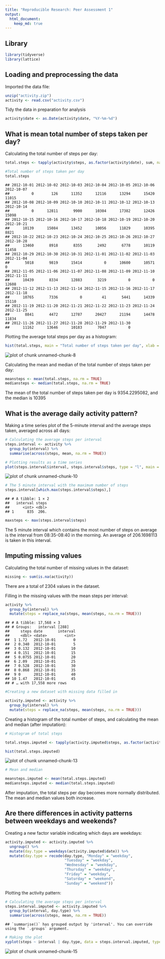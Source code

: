 ```yaml
---
title: "Reproducible Research: Peer Assessment 1"
output: 
  html_document:
    keep_md: true
---
```



## Library


```r
library(tidyverse)
library(lattice)
```


## Loading and preprocessing the data

Imported the data file:


```r
unzip("activity.zip")
activity <- read.csv("activity.csv")
```

Tidy the data in preparation for analysis


```r
activity$date <- as.Date(activity$date, "%Y-%m-%d")
```


## What is mean total number of steps taken per day?

Calculating the total number of steps per day:


```r
total.steps <- tapply(activity$steps, as.factor(activity$date), sum, na.rm = TRUE)

#Total number of steps taken per day
total.steps
```

```
## 2012-10-01 2012-10-02 2012-10-03 2012-10-04 2012-10-05 2012-10-06 2012-10-07 
##          0        126      11352      12116      13294      15420      11015 
## 2012-10-08 2012-10-09 2012-10-10 2012-10-11 2012-10-12 2012-10-13 2012-10-14 
##          0      12811       9900      10304      17382      12426      15098 
## 2012-10-15 2012-10-16 2012-10-17 2012-10-18 2012-10-19 2012-10-20 2012-10-21 
##      10139      15084      13452      10056      11829      10395       8821 
## 2012-10-22 2012-10-23 2012-10-24 2012-10-25 2012-10-26 2012-10-27 2012-10-28 
##      13460       8918       8355       2492       6778      10119      11458 
## 2012-10-29 2012-10-30 2012-10-31 2012-11-01 2012-11-02 2012-11-03 2012-11-04 
##       5018       9819      15414          0      10600      10571          0 
## 2012-11-05 2012-11-06 2012-11-07 2012-11-08 2012-11-09 2012-11-10 2012-11-11 
##      10439       8334      12883       3219          0          0      12608 
## 2012-11-12 2012-11-13 2012-11-14 2012-11-15 2012-11-16 2012-11-17 2012-11-18 
##      10765       7336          0         41       5441      14339      15110 
## 2012-11-19 2012-11-20 2012-11-21 2012-11-22 2012-11-23 2012-11-24 2012-11-25 
##       8841       4472      12787      20427      21194      14478      11834 
## 2012-11-26 2012-11-27 2012-11-28 2012-11-29 2012-11-30 
##      11162      13646      10183       7047          0
```

Plotting the average total steps per day as a histogram:


```r
hist(total.steps, main = "Total number of steps taken per day", xlab = "Total steps")
```

![plot of chunk unnamed-chunk-8](figure/unnamed-chunk-8-1.png)

Calculating the mean and median of the total number of steps taken per day:


```r
meansteps <- mean(total.steps, na.rm = TRUE)
mediansteps <- median(total.steps, na.rm = TRUE)
```

The mean of the total number of steps taken per day is 9354.2295082, and the median is 10395 

## What is the average daily activity pattern?

Making a time series plot of the 5-minute interval and the average steps taken, averaged across all days:


```r
# Calculating the average steps per interval
steps.interval <- activity %>%
  group_by(interval) %>%
  summarise(across(steps, mean, na.rm = TRUE))

# Plotting results as a time series
plot(steps.interval$interval, steps.interval$steps, type = "l", main = "Time series plot of steps per interval", xlab = "Interval", ylab = "Steps")
```

![plot of chunk unnamed-chunk-10](figure/unnamed-chunk-10-1.png)

```r
# The 5 minute interval with the maximum number of steps
steps.interval[which.max(steps.interval$steps),]
```

```
## # A tibble: 1 × 2
##   interval steps
##      <int> <dbl>
## 1      835  206.
```

```r
maxsteps <- max(steps.interval$steps)
```

The 5 minute interval which contains the most number of steps on average is the interval from 08:35-08:40 in the morning. An average of 206.1698113 is taken in this interval.  

## Imputing missing values 

Calculating the total number of missing values in the dataset:


```r
missing <- sum(is.na(activity))
```

There are a total of 2304 values in the dataset.

Filling in the missing values with the mean steps per interval:


```r
activity %>%
  group_by(interval) %>%
  mutate(steps = replace_na(steps, mean(steps, na.rm = TRUE)))
```

```
## # A tibble: 17,568 × 3
## # Groups:   interval [288]
##     steps date       interval
##     <dbl> <date>        <int>
##  1 1.72   2012-10-01        0
##  2 0.340  2012-10-01        5
##  3 0.132  2012-10-01       10
##  4 0.151  2012-10-01       15
##  5 0.0755 2012-10-01       20
##  6 2.09   2012-10-01       25
##  7 0.528  2012-10-01       30
##  8 0.868  2012-10-01       35
##  9 0      2012-10-01       40
## 10 1.47   2012-10-01       45
## # … with 17,558 more rows
```

```r
#Creating a new dataset with missing data filled in

activity.imputed <- activity %>%
  group_by(interval) %>%
  mutate(steps = replace_na(steps, mean(steps, na.rm = TRUE)))
```

Creating a histogram of the total number of steps, and calculating the mean and median (after imputation):


```r
# Histogram of total steps

total.steps.imputed <- tapply(activity.imputed$steps, as.factor(activity.imputed$date), sum)

hist(total.steps.imputed)
```

![plot of chunk unnamed-chunk-13](figure/unnamed-chunk-13-1.png)

```r
# Mean and median

meansteps.imputed <- mean(total.steps.imputed)
mediansteps.imputed <- median(total.steps.imputed)
```

After imputation, the total steps per day becomes more normally distributed. The mean and median values both increase.

## Are there differences in activity patterns between weekdays and weekends?

Creating a new factor variable indicating which days are weekdays:


```r
activity.imputed <- activity.imputed %>%
  ungroup() %>%
  mutate(day.type = weekdays(activity.imputed$date)) %>%
  mutate(day.type = recode(day.type, "Monday" = "weekday",
                           "Tuesday" = "weekday",
                           "Wednesday" = "weekday",
                           "Thursday" = "weekday",
                           "Friday" = "weekday",
                           "Saturday" = "weekend",
                           "Sunday" = "weekend"))
```

Plotting the activity pattern:


```r
# Calculating the average steps per interval
steps.interval.imputed <- activity.imputed %>%
  group_by(interval, day.type) %>%
  summarise(across(steps, mean, na.rm = TRUE))
```

```
## `summarise()` has grouped output by 'interval'. You can override using the `.groups` argument.
```

```r
# Making the plot
xyplot(steps ~ interval | day.type, data = steps.interval.imputed, type = "l", layout = c(1, 2))
```

![plot of chunk unnamed-chunk-15](figure/unnamed-chunk-15-1.png)



